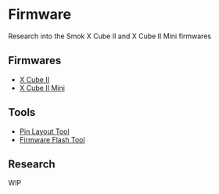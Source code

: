 # Firmware
Research into the Smok X Cube II and X Cube II Mini firmwares


## Firmwares

- [X Cube II](firmwares/VIVI-52/README.md)
- [X Cube II Mini](firmwares/VIVI-52/README.md)

## Tools

- [Pin Layout Tool](tools/PinConfig/)
- [Firmware Flash Tool](tools/NuvoISP/)

## Research

WIP